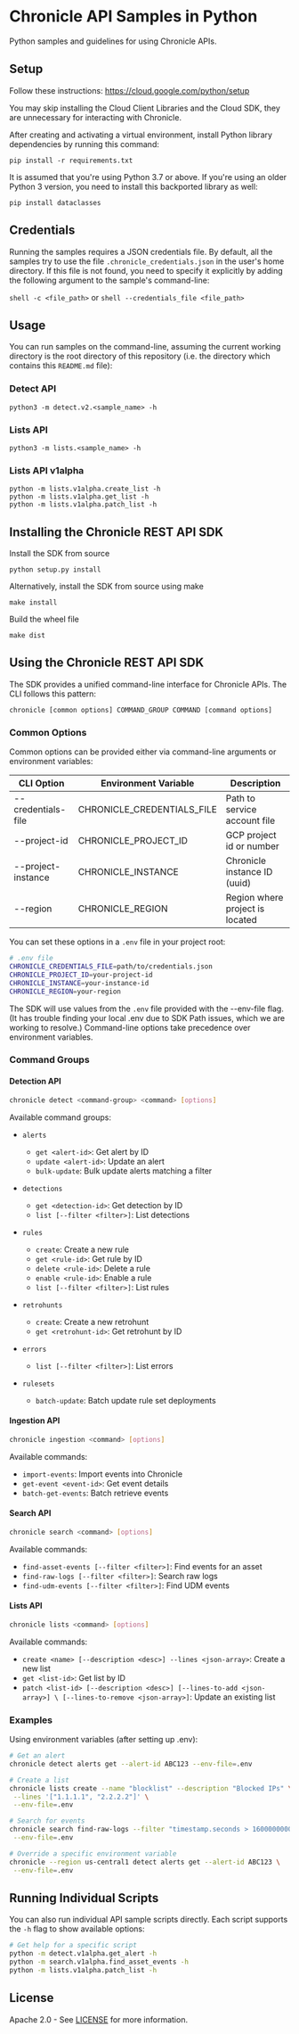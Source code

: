 # Chronicle API Samples in Python

Python samples and guidelines for using Chronicle APIs.

## Setup

Follow these instructions: https://cloud.google.com/python/setup

You may skip installing the Cloud Client Libraries and the Cloud SDK, they are
unnecessary for interacting with Chronicle.

After creating and activating a virtual environment, install Python
library dependencies by running this command:

```shell
pip install -r requirements.txt
```

It is assumed that you're using Python 3.7 or above. If you're using an older
Python 3 version, you need to install this backported library as well:

```shell
pip install dataclasses
```

## Credentials

Running the samples requires a JSON credentials file. By default, all the
samples try to use the file `.chronicle_credentials.json` in the user's home
directory. If this file is not found, you need to specify it explicitly by
adding the following argument to the sample's command-line:

`shell -c <file_path>` or `shell --credentials_file <file_path>`

## Usage

You can run samples on the command-line, assuming the current working directory
is the root directory of this repository (i.e. the directory which contains
this `README.md` file):

### Detect API

```shell
python3 -m detect.v2.<sample_name> -h
```

### Lists API

```shell
python3 -m lists.<sample_name> -h
```

### Lists API v1alpha

```shell
python -m lists.v1alpha.create_list -h
python -m lists.v1alpha.get_list -h
python -m lists.v1alpha.patch_list -h
```

## Installing the Chronicle REST API SDK

Install the SDK from source
```
python setup.py install
```

Alternatively, install the SDK from source using make
```
make install
```

Build the wheel file
```
make dist
```

## Using the Chronicle REST API SDK

The SDK provides a unified command-line interface for Chronicle APIs.
The CLI follows this pattern:
```
chronicle [common options] COMMAND_GROUP COMMAND [command options]
```

### Common Options

Common options can be provided either via command-line arguments or environment
variables:

| CLI Option         | Environment Variable        | Description                   |
|--------------------|----------------------------|--------------------------------|
| --credentials-file | CHRONICLE_CREDENTIALS_FILE | Path to service account file   |
| --project-id       | CHRONICLE_PROJECT_ID       | GCP project id or number       |
| --project-instance | CHRONICLE_INSTANCE         | Chronicle instance ID (uuid)   |
| --region           | CHRONICLE_REGION           | Region where project is located|

You can set these options in a `.env` file in your project root:

```bash
# .env file
CHRONICLE_CREDENTIALS_FILE=path/to/credentials.json
CHRONICLE_PROJECT_ID=your-project-id
CHRONICLE_INSTANCE=your-instance-id
CHRONICLE_REGION=your-region
```

The SDK will use values from the `.env` file provided with the  --env-file flag.
(It has trouble finding your local .env due to SDK Path issues, which we are
working to resolve.)
 Command-line options take precedence over environment variables.

### Command Groups

#### Detection API
```bash
chronicle detect <command-group> <command> [options]
```

Available command groups:

- `alerts`
  - `get <alert-id>`: Get alert by ID
  - `update <alert-id>`: Update an alert
  - `bulk-update`: Bulk update alerts matching a filter

- `detections`
  - `get <detection-id>`: Get detection by ID
  - `list [--filter <filter>]`: List detections

- `rules`
  - `create`: Create a new rule
  - `get <rule-id>`: Get rule by ID
  - `delete <rule-id>`: Delete a rule
  - `enable <rule-id>`: Enable a rule
  - `list [--filter <filter>]`: List rules

- `retrohunts`
  - `create`: Create a new retrohunt
  - `get <retrohunt-id>`: Get retrohunt by ID

- `errors`
  - `list [--filter <filter>]`: List errors

- `rulesets`
  - `batch-update`: Batch update rule set deployments

#### Ingestion API
```bash
chronicle ingestion <command> [options]
```

Available commands:

- `import-events`: Import events into Chronicle
- `get-event <event-id>`: Get event details
- `batch-get-events`: Batch retrieve events

#### Search API
```bash
chronicle search <command> [options]
```

Available commands:

- `find-asset-events [--filter <filter>]`: Find events for an asset
- `find-raw-logs [--filter <filter>]`: Search raw logs
- `find-udm-events [--filter <filter>]`: Find UDM events

#### Lists API
```bash
chronicle lists <command> [options]
```

Available commands:

- `create <name> [--description <desc>] --lines <json-array>`: Create a new list
- `get <list-id>`: Get list by ID
- `patch <list-id> [--description <desc>]
  [--lines-to-add <json-array>] \
  [--lines-to-remove <json-array>]`: Update an existing list

### Examples

Using environment variables (after setting up .env):
```bash
# Get an alert
chronicle detect alerts get --alert-id ABC123 --env-file=.env

# Create a list
chronicle lists create --name "blocklist" --description "Blocked IPs" \
 --lines '["1.1.1.1", "2.2.2.2"]' \
 --env-file=.env

# Search for events
chronicle search find-raw-logs --filter "timestamp.seconds > 1600000000" \
 --env-file=.env

# Override a specific environment variable
chronicle --region us-central1 detect alerts get --alert-id ABC123 \
 --env-file=.env
```

## Running Individual Scripts

You can also run individual API sample scripts directly.
Each script supports the `-h` flag to show available options:

```bash
# Get help for a specific script
python -m detect.v1alpha.get_alert -h
python -m search.v1alpha.find_asset_events -h
python -m lists.v1alpha.patch_list -h
```

## License

Apache 2.0 - See [LICENSE](LICENSE) for more information.
